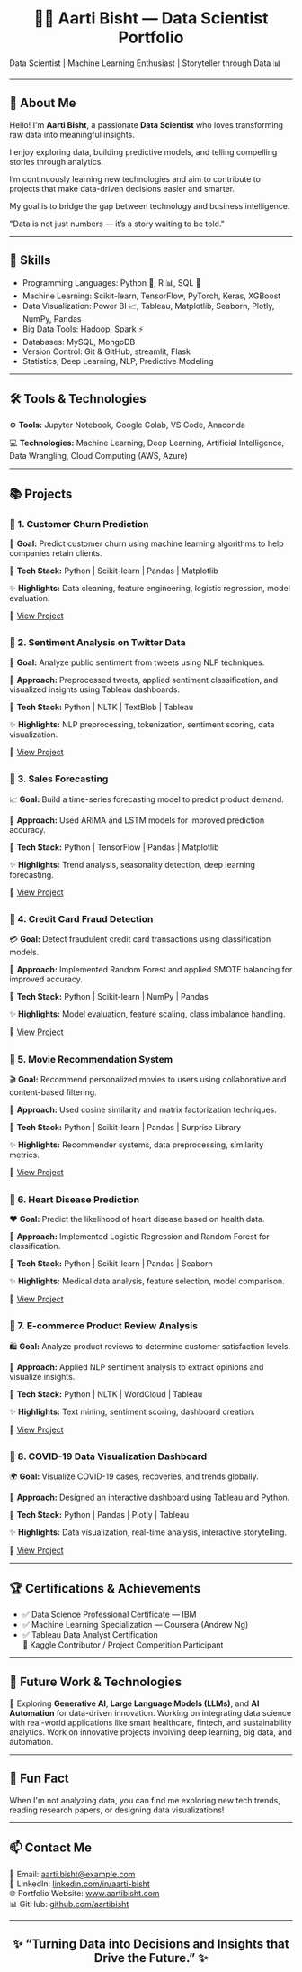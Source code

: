 <h1 align="center">👩‍💻 Aarti Bisht — Data Scientist Portfolio</h1>
<p>Data Scientist | Machine Learning Enthusiast | Storyteller through Data 📊</p>
  

<hr color="blue">

<h2>🌟 About Me</h2>

Hello! I'm <b>Aarti Bisht</b>, a passionate <b>Data Scientist</b> who loves transforming raw data into meaningful insights.  
<p>I enjoy exploring data, building predictive models, and telling compelling stories through analytics. <p></p> 
<p>I’m continuously learning new technologies and aim to contribute to projects that make data-driven decisions easier and smarter.<p>
     <p> My goal is to bridge the gap between technology and business intelligence.<p>"Data is not just numbers — it’s a story waiting to be told."</p>

</p>

<hr color="blue">


<h2>🧠 Skills</h2>
<ul>
  <li>Programming Languages: Python 🐍, R 📊, SQL 💾</li>
  <li>Machine Learning: Scikit-learn, TensorFlow, PyTorch, Keras, XGBoost</li>
  <li>Data Visualization: Power BI 📈, Tableau, Matplotlib, Seaborn, Plotly, NumPy, Pandas</li>
  <li>Big Data Tools: Hadoop, Spark ⚡</li>
  <li>Databases: MySQL, MongoDB</li>
  <li>Version Control: Git & GitHub, streamlit, Flask</li>
  <li>Statistics, Deep Learning, NLP, Predictive Modeling</li>
</ul>

<hr color="blue">


<h2>🛠️ Tools & Technologies</h2>
<p>
<p>⚙️ <b>Tools:</b> Jupyter Notebook, Google Colab, VS Code, Anaconda </p> 
</p>💻 <b>Technologies:</b> Machine Learning, Deep Learning, Artificial Intelligence, Data Wrangling, Cloud Computing (AWS, Azure)</p>


<hr color="blue">


<h2>📚 Projects</h2>

<h3>🔵 1. Customer Churn Prediction</h3>
    <p>🧠 <strong>Goal:</strong> Predict customer churn using machine learning algorithms to help companies retain clients.</p>
    <p>🧩 <strong>Tech Stack:</strong> Python | Scikit-learn | Pandas | Matplotlib</p>
    <p>✨ <strong>Highlights:</strong> Data cleaning, feature engineering, logistic regression, model evaluation.</p>
    <p>🔗 <a href="#">View Project</a></p>
   <h2> <div class="divider"></div></h2>

     
<h3>🔵 2. Sentiment Analysis on Twitter Data</h3>
    <p>💬 <strong>Goal:</strong> Analyze public sentiment from tweets using NLP techniques.</p>
    <p>🧠 <strong>Approach:</strong> Preprocessed tweets, applied sentiment classification, and visualized insights using Tableau dashboards.</p>
    <p>🧩 <strong>Tech Stack:</strong> Python | NLTK | TextBlob | Tableau</p>
    <p>✨ <strong>Highlights:</strong> NLP preprocessing, tokenization, sentiment scoring, data visualization.</p>
    <p>🔗 <a href="#">View Project</a></p>
    <h2><div class="divider"></div></h2>
      

      
<h3>🔵 3. Sales Forecasting</h3>
    <p>📈 <strong>Goal:</strong> Build a time-series forecasting model to predict product demand.</p>
    <p>🧠 <strong>Approach:</strong> Used ARIMA and LSTM models for improved prediction accuracy.</p>
    <p>🧩 <strong>Tech Stack:</strong> Python | TensorFlow | Pandas | Matplotlib</p>
    <p>✨ <strong>Highlights:</strong> Trend analysis, seasonality detection, deep learning forecasting.</p>
    <p>🔗 <a href="#">View Project</a></p>
    <h2><div class="divider"></div></h2>

     
 <h3>🔵 4. Credit Card Fraud Detection</h3>
    <p>💳 <strong>Goal:</strong> Detect fraudulent credit card transactions using classification models.</p>
    <p>🧠 <strong>Approach:</strong> Implemented Random Forest and applied SMOTE balancing for improved accuracy.</p>
    <p>🧩 <strong>Tech Stack:</strong> Python | Scikit-learn | NumPy | Pandas</p>
    <p>✨ <strong>Highlights:</strong> Model evaluation, feature scaling, class imbalance handling.</p>
    <p>🔗 <a href="#">View Project</a></p>
    <h2><div class="divider"></div></h2>
   

 <h3>🔵 5. Movie Recommendation System</h3>
    <p>🎬 <strong>Goal:</strong> Recommend personalized movies to users using collaborative and content-based filtering.</p>
    <p>🧠 <strong>Approach:</strong> Used cosine similarity and matrix factorization techniques.</p>
    <p>🧩 <strong>Tech Stack:</strong> Python | Scikit-learn | Pandas | Surprise Library</p>
    <p>✨ <strong>Highlights:</strong> Recommender systems, data preprocessing, similarity metrics.</p>
    <p>🔗 <a href="#">View Project</a></p>
    <h2><div class="divider"></div></h2>
   

 <h3>🔵 6. Heart Disease Prediction</h3>
    <p>❤️ <strong>Goal:</strong> Predict the likelihood of heart disease based on health data.</p>
    <p>🧠 <strong>Approach:</strong> Implemented Logistic Regression and Random Forest for classification.</p>
    <p>🧩 <strong>Tech Stack:</strong> Python | Scikit-learn | Pandas | Seaborn</p>
    <p>✨ <strong>Highlights:</strong> Medical data analysis, feature selection, model comparison.</p>
    <p>🔗 <a href="#">View Project</a></p>
    <h2><div class="divider"></div></h2>
   

 <h3>🔵 7. E-commerce Product Review Analysis</h3>
    <p>🛍️ <strong>Goal:</strong> Analyze product reviews to determine customer satisfaction levels.</p>
    <p>🧠 <strong>Approach:</strong> Applied NLP sentiment analysis to extract opinions and visualize insights.</p>
    <p>🧩 <strong>Tech Stack:</strong> Python | NLTK | WordCloud | Tableau</p>
    <p>✨ <strong>Highlights:</strong> Text mining, sentiment scoring, dashboard creation.</p>
    <p>🔗 <a href="#">View Project</a></p>
    <h2><div class="divider"></div></h2>
    

  <h3>🔵 8. COVID-19 Data Visualization Dashboard</h3>
    <p>🌍 <strong>Goal:</strong> Visualize COVID-19 cases, recoveries, and trends globally.</p>
    <p>🧠 <strong>Approach:</strong> Designed an interactive dashboard using Tableau and Python.</p>
    <p>🧩 <strong>Tech Stack:</strong> Python | Pandas | Plotly | Tableau</p>
    <p>✨ <strong>Highlights:</strong> Data visualization, real-time analysis, interactive storytelling.</p>
    <p>🔗 <a href="#">View Project</a></p>
  

<hr color="blue">


<h2>🏆 Certifications & Achievements</h2>
<ul>
  <li>✅ Data Science Professional Certificate — IBM</li>
  <li>✅ Machine Learning Specialization — Coursera (Andrew Ng)</li>
  <li>✅ Tableau Data Analyst Certification</li>
  🥇 Kaggle Contributor / Project Competition Participant  
</ul>

<hr color="blue">


<h2>🚀 Future Work & Technologies</h2>

🔮 Exploring <b>Generative AI</b>, <b>Large Language Models (LLMs)</b>, and <b>AI Automation</b> for data-driven innovation. 
Working on integrating data science with real-world applications like smart healthcare, fintech, and sustainability analytics.
Work on innovative projects involving deep learning, big data, and automation.



<hr color="blue">


<h2> 🧠 Fun Fact</h2>
    
When I'm not analyzing data, you can find me exploring new tech trends, reading research papers, or designing data visualizations!


<hr color="blue">


<h2>📫 Contact Me</h2>
<p>
📧 Email: <a href="mailto:aarti.bisht@example.com">aarti.bisht@example.com</a><br>
💼 LinkedIn: <a href="https://linkedin.com/in/aarti-bisht">linkedin.com/in/aarti-bisht</a><br>
🌐 Portfolio Website: <a href="#">www.aartibisht.com</a><br>
📊 GitHub: <a href="https://github.com/aartibisht">github.com/aartibisht</a>
</p>


<hr color="blue">

<h2 align="center">✨ “Turning Data into Decisions and Insights that Drive the Future.” ✨</h2>

